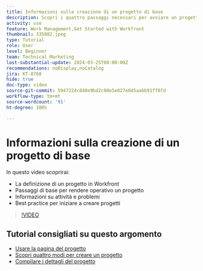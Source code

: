 ```yaml
---
title: Informazioni sulla creazione di un progetto di base
description: Scopri i quattro passaggi necessari per avviare un progetto, come definire un progetto e i tre modi più comuni per creare un progetto.
activity: use
feature: Work Management,Get Started with Workfront
thumbnail: 335082.jpeg
type: Tutorial
role: User
level: Beginner
team: Technical Marketing
last-substantial-update: 2024-03-25T00:00:00Z
recommendations: noDisplay,noCatalog
jira: KT-8768
hide: true
doc-type: video
source-git-commit: 5947224c840e9bd2c80e5e027e0d5aabb91ff6fd
workflow-type: tm+mt
source-wordcount: '91'
ht-degree: 100%

---
```


# Informazioni sulla creazione di un progetto di base

In questo video scoprirai:

* La definizione di un progetto in Workfront
* Passaggi di base per rendere operativo un progetto
* Informazioni su attività e problemi
* Best practice per iniziare a creare progetti

>[!VIDEO](https://video.tv.adobe.com/v/335082/?quality=12&learn=on)

## Tutorial consigliati su questo argomento

* [Usare la pagina del progetto](/help/manage-work/projects/navigate-the-project-page.md)
* [Scopri quattro modi per creare un progetto](/help/manage-work/projects/understand-other-ways-to-create-projects.md)
* [Compilare i dettagli del progetto](/help/manage-work/projects/fill-in-the-project-details.md)


